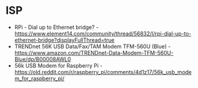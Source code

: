 # ISP

* RPi - Dial up to Ethernet bridge? - https://www.element14.com/community/thread/56832/l/rpi-dial-up-to-ethernet-bridge?displayFullThread=true
* TRENDnet 56K USB Data/Fax/TAM Modem TFM-560U (Blue) - https://www.amazon.com/TRENDnet-Data-Modem-TFM-560U-Blue/dp/B00008AWL0
* 56k USB Modem for Raspberry Pi - https://old.reddit.com/r/raspberry_pi/comments/4d1z17/56k_usb_modem_for_raspberry_pi/
